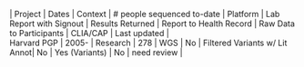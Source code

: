 | Project | Dates | Context | # people sequenced to-date | Platform | Lab Report with Signout | Results Returned | Report to Health Record | Raw Data to Participants | CLIA/CAP | Last updated |    
Harvard PGP | 2005- | Research | 278 | WGS | No | Filtered Variants w/ Lit Annot| No | Yes (Variants) | No | need review |  
